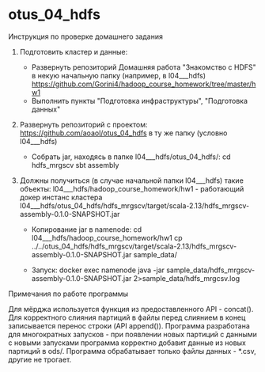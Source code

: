 # otus_04_hdfs

Инструкция по проверке домашнего задания

1. Подготовить кластер и данные: 
   - Развернуть репозиторий Домашняя работа "Знакомство с HDFS" в некую начальную папку (например, в l04___hdfs)
     https://github.com/Gorini4/hadoop_course_homework/tree/master/hw1
   - Выполнить пункты "Подготовка инфраструктуры", "Подготовка данных"

2. Развернуть репозиторий с проектом: https://github.com/aoaol/otus_04_hdfs в ту же папку (условно l04___hdfs)
   - Собрать jar, находясь в папке l04___hdfs/otus_04_hdfs/:
     cd hdfs_mrgscv
     sbt assembly

3. Должны получиться (в случае начальной папки l04___hdfs) такие объекты:
   l04___hdfs/hadoop_course_homework/hw1   - работающий докер инстанс кластера
   l04___hdfs/otus_04_hdfs/hdfs_mrgscv/target/scala-2.13/hdfs_mrgscv-assembly-0.1.0-SNAPSHOT.jar

   - Копирование jar в namenode:
   cd l04___hdfs/hadoop_course_homework/hw1
   cp ../../otus_04_hdfs/hdfs_mrgscv/target/scala-2.13/hdfs_mrgscv-assembly-0.1.0-SNAPSHOT.jar sample_data/

   - Запуск:
   docker exec namenode java -jar sample_data/hdfs_mrgscv-assembly-0.1.0-SNAPSHOT.jar 2>sample_data/hdfs_mrgcsv.log


Примечания по работе программы

Для мёрджа используется функция из предоставленного API - concat(). Для корректного слияния партиций в файлы перед слиянием в конец записывается перенос строки (API append()). Программа разработана для многократных запусков - при появлении новых партиций с данными с новыми запусками программа корректно добавит данные из новых партиций в ods/. Программа обрабатывает только файлы данных - *.csv, другие не трогает.
